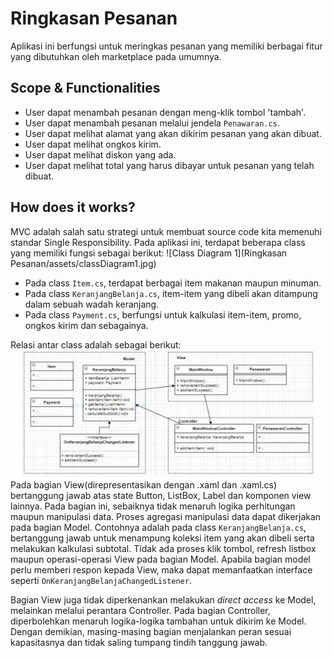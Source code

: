 ﻿# Ringkasan Pesanan

Aplikasi ini berfungsi untuk meringkas pesanan yang memiliki berbagai fitur yang dibutuhkan oleh marketplace pada umumnya.

## Scope & Functionalities
* User dapat menambah pesanan dengan meng-klik tombol 'tambah'.
* User dapat menambah pesanan melalui jendela `Penawaran.cs`.
* User dapat melihat alamat yang akan dikirim pesanan yang akan dibuat.
* User dapat melihat ongkos kirim.
* User dapat melihat diskon yang ada.
* User dapat melihat total yang harus dibayar untuk pesanan yang telah dibuat.

## How does it works?
MVC adalah salah satu strategi untuk membuat source code kita memenuhi standar Single Responsibility.
Pada aplikasi ini, terdapat beberapa class yang memiliki fungsi sebagai berikut:
![Class Diagram 1](Ringkasan Pesanan/assets/classDiagram1.jpg)
* Pada class `Item.cs`, terdapat berbagai item makanan maupun minuman.
* Pada class `KeranjangBelanja.cs`, item-item yang dibeli akan ditampung dalam sebuah wadah keranjang.
* Pada class `Payment.cs`, berfungsi untuk kalkulasi item-item, promo, ongkos kirim dan sebagainya.

Relasi antar class adalah sebagai berikut:
![Class Diagram 2](assets/classDiagram2.jpg)
Pada bagian View(direpresentasikan dengan .xaml dan .xaml.cs) bertanggung jawab atas state Button, ListBox, Label dan komponen view lainnya.
Pada bagian ini, sebaiknya tidak menaruh logika perhitungan maupun manipulasi data.
Proses agregasi manipulasi data dapat dikerjakan pada bagian Model.
Contohnya adalah pada class `KeranjangBelanja.cs`, bertanggung jawab untuk menampung koleksi item yang akan dibeli serta melakukan kalkulasi subtotal.
Tidak ada proses klik tombol, refresh listbox maupun operasi-operasi View pada bagian Model.
Apabila bagian model perlu memberi respon kepada View, maka dapat memanfaatkan interface seperti `OnKeranjangBelanjaChangedListener`.

Bagian View juga tidak diperkenankan melakukan _direct access_ ke Model, melainkan melalui perantara Controller.
Pada bagian Controller, diperbolehkan menaruh logika-logika tambahan untuk dikirim ke Model.
Dengan demikian, masing-masing bagian menjalankan peran sesuai kapasitasnya dan tidak saling tumpang tindih tanggung jawab.
